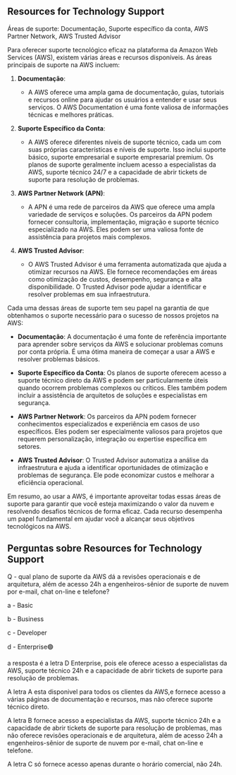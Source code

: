 ## Resources for Technology Support

Áreas de suporte: Documentação, Suporte específico da conta, AWS Partner Network, AWS Trusted Advisor

Para oferecer suporte tecnológico eficaz na plataforma da Amazon Web Services (AWS), existem várias áreas e recursos disponíveis. As áreas principais de suporte na AWS incluem:

1. **Documentação**:
   - A AWS oferece uma ampla gama de documentação, guias, tutoriais e recursos online para ajudar os usuários a entender e usar seus serviços. O AWS Documentation é uma fonte valiosa de informações técnicas e melhores práticas.

2. **Suporte Específico da Conta**:
   - A AWS oferece diferentes níveis de suporte técnico, cada um com suas próprias características e níveis de suporte. Isso inclui suporte básico, suporte empresarial e suporte empresarial premium. Os planos de suporte geralmente incluem acesso a especialistas da AWS, suporte técnico 24/7 e a capacidade de abrir tickets de suporte para resolução de problemas.

3. **AWS Partner Network (APN)**:
   - A APN é uma rede de parceiros da AWS que oferece uma ampla variedade de serviços e soluções. Os parceiros da APN podem fornecer consultoria, implementação, migração e suporte técnico especializado na AWS. Eles podem ser uma valiosa fonte de assistência para projetos mais complexos.

4. **AWS Trusted Advisor**:
   - O AWS Trusted Advisor é uma ferramenta automatizada que ajuda a otimizar recursos na AWS. Ele fornece recomendações em áreas como otimização de custos, desempenho, segurança e alta disponibilidade. O Trusted Advisor pode ajudar a identificar e resolver problemas em sua infraestrutura.

Cada uma dessas áreas de suporte tem seu papel na garantia de que obtenhamos o suporte necessário para o sucesso de nossos projetos na AWS:

- **Documentação**: A documentação é uma fonte de referência importante para aprender sobre serviços da AWS e solucionar problemas comuns por conta própria. É uma ótima maneira de começar a usar a AWS e resolver problemas básicos.

- **Suporte Específico da Conta**: Os planos de suporte oferecem acesso a suporte técnico direto da AWS e podem ser particularmente úteis quando ocorrem problemas complexos ou críticos. Eles também podem incluir a assistência de arquitetos de soluções e especialistas em segurança.

- **AWS Partner Network**: Os parceiros da APN podem fornecer conhecimentos especializados e experiência em casos de uso específicos. Eles podem ser especialmente valiosos para projetos que requerem personalização, integração ou expertise específica em setores.

- **AWS Trusted Advisor**: O Trusted Advisor automatiza a análise da infraestrutura e ajuda a identificar oportunidades de otimização e problemas de segurança. Ele pode economizar custos e melhorar a eficiência operacional.

Em resumo, ao usar a AWS, é importante aproveitar todas essas áreas de suporte para garantir que você esteja maximizando o valor da nuvem e resolvendo desafios técnicos de forma eficaz. Cada recurso desempenha um papel fundamental em ajudar você a alcançar seus objetivos tecnológicos na AWS.

## Perguntas sobre Resources for Technology Support

Q - qual plano de suporte da AWS dá a revisões operacionais e de arquitetura, além de acesso 24h a engenheiros-sênior de suporte de nuvem por e-mail, chat on-line e telefone?

a - Basic

b - Business

c - Developer

d - Enterprise🟢

a resposta é a letra D Enterprise, pois ele oferece acesso a especialistas da AWS, suporte técnico 24h e a capacidade de abrir tickets de suporte para resolução de problemas.

A letra A esta disponivel para todos os clientes da AWS,e fornece acesso a várias páginas de documentação e recursos, mas não oferece suporte técnico direto.

A letra B fornece acesso a especialistas da AWS, suporte técnico 24h e a capacidade de abrir tickets de suporte para resolução de problemas, mas não oferece revisões operacionais e de arquitetura, além de acesso 24h a engenheiros-sênior de suporte de nuvem por e-mail, chat on-line e telefone.

A letra C só fornece acesso apenas durante o horário comercial, não 24h.

